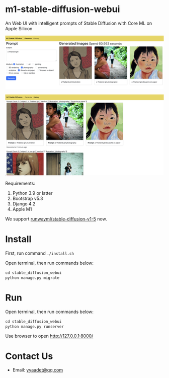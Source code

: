 # m1-stable-diffusion-webui

An Web UI with intelligent prompts of Stable Diffusion with Core ML on Apple Silicon

![Main Screen](./images/main_screen.png)

![History Screen](./images/history.png)

Requirements:
1. Python 3.9 or latter
2. Bootstrap v5.3
3. Django 4.2
4. Apple M1

We support [runwayml/stable-diffusion-v1-5](https://huggingface.co/runwayml/stable-diffusion-v1-5) now.

# Install

First, run command `./install.sh`

Open terminal, then run commands below:
```
cd stable_diffusion_webui
python manage.py migrate
```

# Run

Open terminal, then run commands below:
```
cd stable_diffusion_webui
python manage.py runserver
```

Use browser to open <http://127.0.0.1:8000/>

# Contact Us

- Email: yyaadet@qq.com